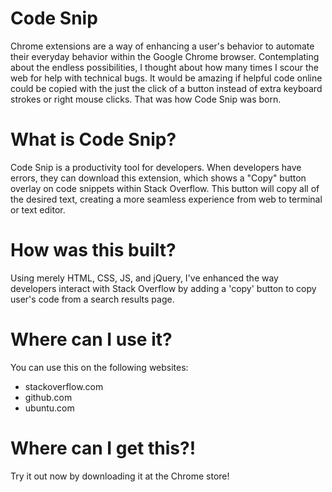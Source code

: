# Code Snip
Chrome extensions are a way of enhancing a user's behavior to automate their everyday behavior within the Google Chrome browser. Contemplating about the endless possibilities, I thought about how many times I scour the web for help with technical bugs. It would be amazing if helpful code online could be copied with the just the click of a button instead of extra keyboard strokes or right mouse clicks. That was how Code Snip was born.

# What is Code Snip?

Code Snip is a productivity tool for developers. When developers have errors, they can download this extension, which shows a "Copy" button overlay on code snippets within Stack Overflow. This button will copy all of the desired text, creating a more seamless experience from web to terminal or text editor.

# How was this built?
Using merely HTML, CSS, JS, and jQuery, I've enhanced the way developers interact with Stack Overflow by adding a 'copy' button to copy user's code from a search results page.

# Where can I use it?
You can use this on the following websites:
* stackoverflow.com
* github.com
* ubuntu.com

# Where can I get this?!
Try it out now by downloading it at the Chrome store!
